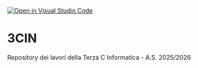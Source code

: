 [![Open in Visual Studio Code](https://classroom.github.com/assets/open-in-vscode-2e0aaae1b6195c2367325f4f02e2d04e9abb55f0b24a779b69b11b9e10269abc.svg)](https://classroom.github.com/online_ide?assignment_repo_id=21353614&assignment_repo_type=AssignmentRepo)
# 3CIN
Repository dei lavori della Terza C Informatica - A.S. 2025/2026
